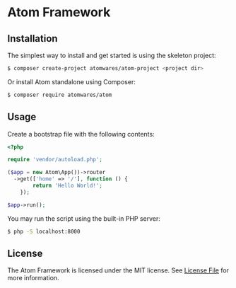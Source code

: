 # Atom Framework

## Installation

The simplest way to install and get started is using the skeleton project:
```bash
$ composer create-project atomwares/atom-project <project dir>
```
Or install Atom standalone using Composer:
```bash
$ composer require atomwares/atom
```

## Usage

Create a bootstrap file with the following contents:
```php
<?php

require 'vendor/autoload.php';

($app = new Atom\App())->router
  ->get(['home' => '/'], function () {
        return 'Hello World!';
    });

$app->run();
```

You may run the script using the built-in PHP server:
```bash
$ php -S localhost:8000
```

## License

The Atom Framework is licensed under the MIT license. See [License File](LICENSE) for more information.

